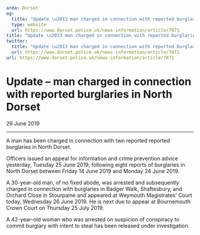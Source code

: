 ```yaml
area: Dorset
og:
  title: "Update \u2013 man charged in connection with reported burglaries in North Dorset"
  type: website
  url: https://www.dorset.police.uk/news-information/article/7871
title: "Update \u2013 man charged in connection with reported burglaries in North Dorset |"
twitter:
  title: "Update \u2013 man charged in connection with reported burglaries in North Dorset"
  url: https://www.dorset.police.uk/news-information/article/7871
url: https://www.dorset.police.uk/news-information/article/7871
```

# Update – man charged in connection with reported burglaries in North Dorset

26 June 2019

* * *

A man has been charged in connection with two reported reported burglaries in North Dorset.

Officers issued an appeal for information and crime prevention advice yesterday, Tuesday 25 June 2019, following eight reports of burglaries in North Dorset between Friday 14 June 2019 and Monday 24 June 2019.

A 30-year-old man, of no fixed abode, was arrested and subsequently charged in connection with burglaries in Badger Walk, Shaftesbury, and Orchard Close in Stourpaine and appeared at Weymouth Magistrates' Court today, Wednesday 26 June 2019. He is next due to appear at Bournemouth Crown Court on Thursday 25 July 2019.

A 42-year-old woman who was arrested on suspicion of conspiracy to commit burglary with intent to steal has been released under investigation.
